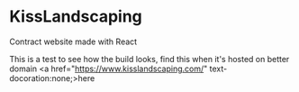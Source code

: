 # KissLandscaping
Contract website made with React

This is a test to see how the build looks,
find this when it's hosted on better domain 
<a href="https://www.kisslandscaping.com/" text-docoration:none;>here</a>
